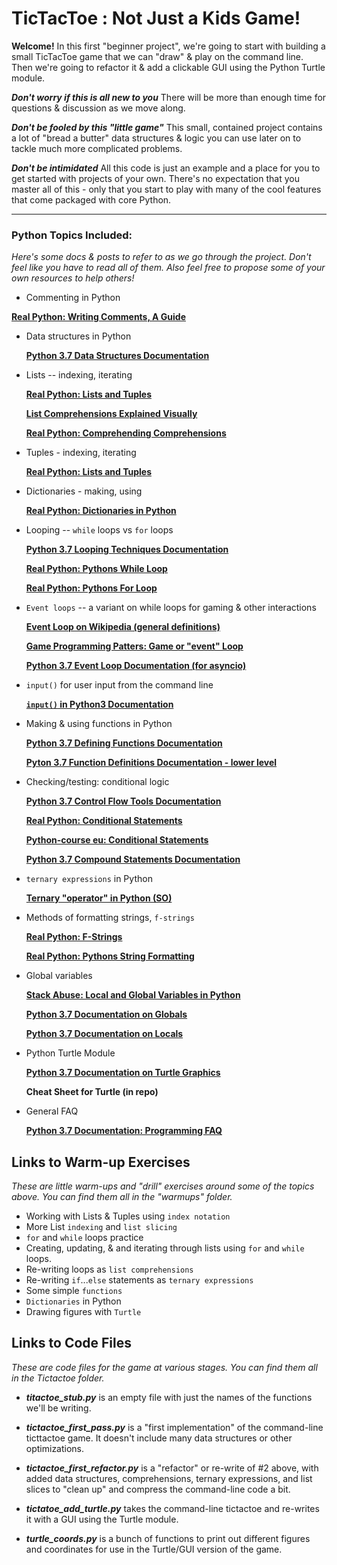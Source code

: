 #  TicTacToe :  Not Just a Kids Game!

**Welcome!**  In this first "beginner project", we're going to start with building a small TicTacToe game that we can "draw" & play on the command line.  Then we're going to refactor it & add a clickable GUI using the Python Turtle module.

_**Don't worry if this is all new to you**_  There will be more than enough time for questions & discussion as we move along. 

_**Don't be fooled by this "little game"**_   This small, contained project contains a lot of "bread a butter" data structures & logic you can use later on to tackle much more complicated problems.

_**Don't be intimidated**_  All this code is just an example and a place for you to get started with projects of your own.  There's no expectation that you master all of this - only that you start to play with many of the cool features that come packaged with core Python.

----



### Python Topics Included:

_Here's some docs & posts to refer to as we go through the project.  Don't feel like you have to read all of them.  Also  feel free to propose some of your own resources to help others!_



*  Commenting in Python

  [**Real Python:  Writing Comments, A Guide**](https://realpython.com/python-comments-guide/)

  

* Data structures in Python

  [**Python 3.7 Data Structures Documentation**](https://docs.python.org/3/tutorial/datastructures.html#data-structures)

  

* Lists -- indexing, iterating

  [**Real Python: Lists and Tuples**](https://realpython.com/python-lists-tuples/)

  [**List Comprehensions Explained Visually**](https://treyhunner.com/2015/12/python-list-comprehensions-now-in-color/)

  [**Real Python:  Comprehending Comprehensions**](https://dbader.org/blog/list-dict-set-comprehensions-in-python)

  

* Tuples - indexing, iterating

  [**Real Python: Lists and Tuples**](https://realpython.com/python-lists-tuples/)

  

* Dictionaries - making, using

  [**Real Python: Dictionaries in Python**](https://realpython.com/python-dicts/)

  

* Looping -- `while` loops vs `for` loops 

  [**Python 3.7 Looping Techniques Documentation**](https://docs.python.org/3/tutorial/datastructures.html#looping-techniques)

  [**Real Python:  Pythons While Loop**](https://realpython.com/python-while-loop/)

  [**Real Python:  Pythons For Loop**](https://realpython.com/courses/python-for-loop/)

  

* `Event loops` -- a variant on while loops for gaming & other interactions

  [**Event Loop on Wikipedia (general definitions)**](https://en.wikipedia.org/wiki/Event_loop)

  [**Game Programming Patters:  Game or "event" Loop**](https://gameprogrammingpatterns.com/game-loop.html)

  [**Python 3.7 Event Loop Documentation (for asyncio)**](https://docs.python.org/3/library/asyncio-eventloop.html)

  

* `input()` for user input from the command line

  [**`input()` in Python3 Documentation**](https://docs.python.org/3/library/functions.html#input)

  

* Making & using functions in Python

  [**Python 3.7 Defining Functions Documentation**](https://docs.python.org/3/tutorial/controlflow.html#defining-functions)

  [**Pyton 3.7 Function Definitions Documentation - lower level**](https://docs.python.org/3/reference/compound_stmts.html#function-definitions)

  

* Checking/testing:  conditional logic

  [**Python 3.7 Control Flow Tools Documentation**](https://docs.python.org/3/tutorial/controlflow.html)

  [**Real Python: Conditional Statements**](https://realpython.com/python-conditional-statements/)

  [**Python-course eu:  Conditional Statements**](https://www.python-course.eu/python3_conditional_statements.php)

  [**Python 3.7 Compound Statements Documentation**](https://docs.python.org/3/reference/compound_stmts.html)

  

* `ternary expressions` in Python

  [**Ternary "operator" in Python (SO)**](https://stackoverflow.com/questions/394809/does-python-have-a-ternary-conditional-operator)

  

* Methods of formatting strings, `f-strings`

  [**Real Python: F-Strings**](https://realpython.com/python-f-strings/)

  [**Real Python:  Pythons String Formatting**](https://realpython.com/python-string-formatting/)

  

* Global variables

  [**Stack Abuse:  Local and Global Variables in Python**](https://stackabuse.com/local-and-global-variables-in-python/)

  [**Python 3.7 Documentation on Globals**](https://docs.python.org/3/library/functions.html#globals)

  [**Python 3.7 Documentation on Locals**](https://docs.python.org/3/library/functions.html#locals)

  

* Python Turtle Module

  [**Python 3.7 Documentation on Turtle Graphics**](https://docs.python.org/3.3/library/turtle.html?highlight=turtle)

  **Cheat Sheet for Turtle (in repo)**

  

* General FAQ

  [**Python 3.7 Documentation:  Programming FAQ**](https://docs.python.org/3/faq/programming.html)






## Links to Warm-up Exercises

_These are little warm-ups and "drill" exercises around some of the topics above.  You can find them all in the "warmups" folder._



* Working with Lists & Tuples using `index notation`
* More List `indexing` and `list slicing`
* `for` and `while` loops practice
* Creating, updating, & and iterating through lists using `for` and `while` loops.
* Re-writing loops as `list comprehensions`
* Re-writing `if`...`else` statements as `ternary expressions`
* Some simple `functions`
* `Dictionaries` in Python
* Drawing figures with `Turtle`





## Links to Code Files

_These are code files for the game at various stages.  You can find them all in the Tictactoe folder._



* _**titactoe_stub.py**_ is an empty file with just the names of the functions we'll be writing.

*  _**tictactoe_first_pass.py**_ is a "first implementation" of the command-line ticttactoe game.  It doesn't include many data structures or other optimizations.

*  _**tictactoe_first_refactor.py**_ is a "refactor" or re-write of #2 above, with added data structures, comprehensions, ternary expressions, and list slices to "clean up" and compress the command-line code a bit.

* _**tictatoe_add_turtle.py**_ takes the command-line tictactoe and re-writes it with a GUI using the Turtle module.

* _**turtle_coords.py**_ is a bunch of functions to print out different figures and coordinates for use in the Turtle/GUI version of the game.



